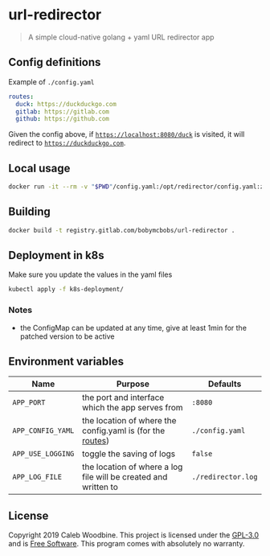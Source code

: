 # url-redirector

> A simple cloud-native golang + yaml URL redirector app

## Config definitions

Example of `./config.yaml`
```yaml
routes:
  duck: https://duckduckgo.com
  gitlab: https://gitlab.com
  github: https://github.com
```

Given the config above, if [`https://localhost:8080/duck`](https://localhost:8080/duck) is visited, it will redirect to [`https://duckduckgo.com`](https://duckduckgo.com).

## Local usage
```bash
docker run -it --rm -v "$PWD"/config.yaml:/opt/redirector/config.yaml:z,ro -p 8080:8080 registry.gitlab.com/bobymcbobs/url-redirector
```

## Building
```bash
docker build -t registry.gitlab.com/bobymcbobs/url-redirector .
```

## Deployment in k8s
Make sure you update the values in the yaml files
```bash
kubectl apply -f k8s-deployment/
```
### Notes
- the ConfigMap can be updated at any time, give at least 1min for the patched version to be active

## Environment variables

| Name | Purpose | Defaults |
| - | - | - |
| `APP_PORT` | the port and interface which the app serves from | `:8080` |
| `APP_CONFIG_YAML` | the location of where the config.yaml is (for the [routes](#definitions)) | `./config.yaml` |
| `APP_USE_LOGGING` | toggle the saving of logs | `false` |
| `APP_LOG_FILE` | the location of where a log file will be created and written to | `./redirector.log` |

## License
Copyright 2019 Caleb Woodbine.
This project is licensed under the [GPL-3.0](http://www.gnu.org/licenses/gpl-3.0.html) and is [Free Software](https://www.gnu.org/philosophy/free-sw.en.html).
This program comes with absolutely no warranty.
